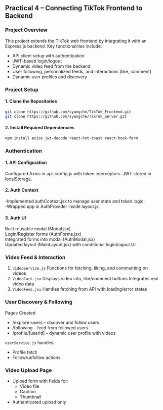 ## Practical 4 – Connecting TikTok Frontend to Backend

### Project Overview
This project extends the TikTok web frontend by integrating it with an Express.js backend. Key functionalities include:
- API client setup with authentication
- JWT-based login/logout
- Dynamic video feed from the backend
- User following, personalized feeds, and interactions (like, comment)
- Dynamic user profiles and discovery

### Project Setup

#### 1. Clone the Repositories
```bash
git clone https://github.com/syangche/TikTok_Frontend.git
git clone https://github.com/syangche/TikTok_Server.git
```
#### 2. Install Required Dependencies
```bash
npm install axios jwt-decode react-hot-toast react-hook-form
```

### Authentication
#### 1. API Configuration
Configured Axios in api-config.js with token interceptors.
JWT stored in localStorage.

#### 2. Auth Context
-Implemented authContext.jsx to manage user state and token logic.<br>
-Wrapped app in AuthProvider inside layout.js.

#### 3. Auth UI
Built reusable modal (Modal.jsx)<br>
Login/Register forms (AuthForms.jsx)<br>
Integrated forms into modal (AuthModal.jsx)<br>
Updated layout (MainLayout.jsx) with conditional login/logout UI


### Video Feed & Interaction
1. `videoService.js`
Functions for fetching, liking, and commenting on videos
2. `VideoCard.jsx`
Displays video info, like/comment buttons
Integrates real video data
3. `VideoFeed.jsx`
Handles fetching from API with loading/error states


### User Discovery & Following
Pages Created:
- /explore-users – discover and follow users
- /following – feed from followed users
- /profile/[userId] – dynamic user profile with videos

`userService.js` handles:
- Profile fetch
- Follow/unfollow actions

### Video Upload Page
- Upload form with fields for:
    - Video file
    - Caption
    - Thumbnail
- Authenticated upload only

